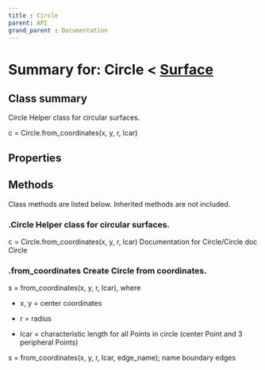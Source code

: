 ```yaml
---
title : Circle
parent: API
grand_parent : Documentation
---
```

# Summary for: **Circle**  < [Surface](Surface.html)

## Class summary

Circle Helper class for circular surfaces.

c = Circle.from_coordinates(x, y, r, lcar)

## Properties


## Methods

Class methods are listed below. Inherited methods are not included.

### .**Circle** Helper class for circular surfaces.

c = Circle.from_coordinates(x, y, r, lcar)
Documentation for Circle/Circle
doc Circle

### .**from_coordinates** Create Circle from coordinates.

s = from_coordinates(x, y, r, lcar), where

* x, y = center coordinates

* r = radius

* lcar = characteristic length for all Points in circle
(center Point and 3 peripheral Points)

s = from_coordinates(x, y, r, lcar, edge_name); name boundary
edges


